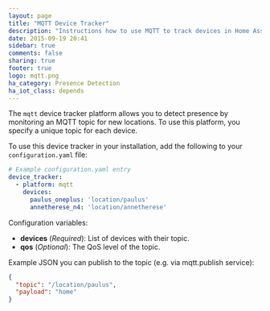 ```yaml
---
layout: page
title: "MQTT Device Tracker"
description: "Instructions how to use MQTT to track devices in Home Assistant."
date: 2015-09-19 20:41
sidebar: true
comments: false
sharing: true
footer: true
logo: mqtt.png
ha_category: Presence Detection
ha_iot_class: depends
---
```



The `mqtt` device tracker platform allows you to detect presence by monitoring an MQTT topic for new locations. To use this platform, you specify a unique topic for each device.

To use this device tracker in your installation, add the following to your `configuration.yaml` file:

```yaml
# Example configuration.yaml entry
device_tracker:
  - platform: mqtt
    devices:
      paulus_oneplus: 'location/paulus'
      annetherese_n4: 'location/annetherese'
```

Configuration variables:

- **devices** (*Required*): List of devices with their topic.
- **qos** (*Optional*): The QoS level of the topic.


Example JSON you can publish to the topic (e.g. via mqtt.publish service):

```json
{
  "topic": "/location/paulus",
  "payload": "home"
}
```
